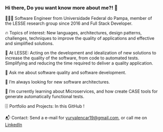 ### Hi there, Do you want know more about me?! 👋

<!--
**yuryalencar/yuryalencar** is a ✨ _special_ ✨ repository because its `README.md` (this file) appears on your GitHub profile.

Here are some ideas to get you started:

- 🔭 I’m currently working on ...
- 🌱 I’m currently learning ...
- 👯 I’m looking to collaborate on ...
- 🤔 I’m looking for help with ...
- 💬 Ask me about ...
- 📫 How to reach me: ...
- 😄 Pronouns: ...
- ⚡ Fun fact: ...
-->

👨🏻‍💻 Software Engineer from Universidade Federal do Pampa, member of the LESSE research group since 2016 and Full Stack Developer.

🔥 Topics of interest: New languages, architectures, design patterns, challenges, techniques to improve the quality of applications and effective and simplified solutions.

📑 At LESSE: Acting on the development and idealization of new solutions to increase the quality of the software, from code to automated tests. Simplifying and reducing the time required to deliver a quality application.

💬 Ask me about software quality and software development.

🤔 I’m always looking for new software architectures.

🌱 I’m currently learning about Microservices, and how create CASE tools for generate automatically functional tests.

🗄 Portfolio and Projects: In this GitHub ! 

📬 Contact: Send a e-mail for yuryalencar19@gmail.com, or call me on [LinkedIn](https://www.linkedin.com/in/yurylima/)
